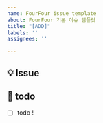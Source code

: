 ```yaml
---
name: FourFour issue template
about: FourFour 기본 이슈 템플릿
title: "[ADD]"
labels: ''
assignees: ''

---
```


## 💡 Issue
<!-- 이슈에 대한 내용을 설명해주세요. -->

## 📝  todo
<!-- 해야 할 일들을 적어주세요. -->
- [ ] todo !
